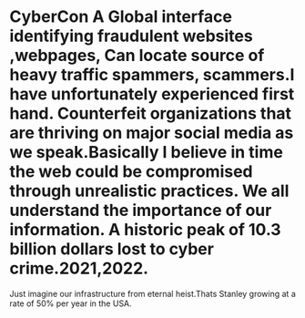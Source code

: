 # CyberCon  A Global interface identifying fraudulent websites ,webpages, Can locate source of heavy traffic spammers, scammers.I have unfortunately experienced first hand. Counterfeit organizations that are thriving on major social media as we speak.Basically I believe in time the web could be compromised through unrealistic practices. We all understand the importance of our information. A historic peak of 10.3 billion dollars lost to cyber crime.2021,2022. 
Just imagine our infrastructure from eternal heist.Thats Stanley growing at a rate of 50% per year in the USA.
